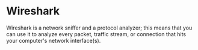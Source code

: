 # Wireshark

Wireshark is a network sniffer and a protocol analyzer; this means that you can use it to analyze every packet, traffic stream, or connection that hits your computer's network interface(s).

